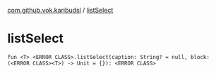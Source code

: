 [com.github.vok.karibudsl](index.md) / [listSelect](.)

# listSelect

`fun <T> <ERROR CLASS>.listSelect(caption: String? = null, block: (<ERROR CLASS><T>) -> Unit = {}): <ERROR CLASS>`